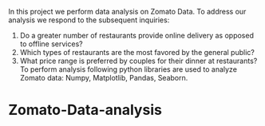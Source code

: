 In this project we perform data analysis on Zomato Data. 
To address our analysis we respond to the subsequent inquiries:
1. Do a greater number of restaurants provide online delivery as opposed to offline services?
2. Which types of restaurants are the most favored by the general public?
3. What price range is preferred by couples for their dinner at restaurants?
To perform analysis following python libraries are used to analyze Zomato data: Numpy, Matplotlib, Pandas, Seaborn.
# Zomato-Data-analysis
